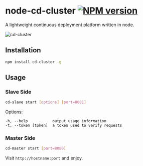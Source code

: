# node-cd-cluster [![NPM version][npm-image]][npm-url]

A lightweight continuous deployment platform written in node.

![cd-cluster](https://cloud.githubusercontent.com/assets/2156642/16941742/9c2c3242-4dc4-11e6-8286-906d9a93d2f6.jpg)

## Installation

```sh
npm install cd-cluster -g
```

## Usage

### Slave Side

```sh
cd-slave start [options] [port=8081]
```

Options:

    -h, --help           output usage information
    -t, --token [token]  a token used to verify requests

[npm-url]: https://npmjs.org/package/cd-cluster
[npm-image]: https://badge.fury.io/js/cd-cluster.svg

### Master Side

```sh
cd-master start [port=8080]
```

Visit `http://hostname:port` and enjoy.
